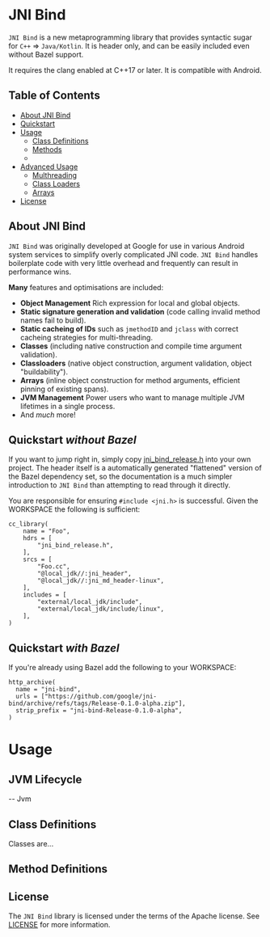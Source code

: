 # JNI Bind 
  
`JNI Bind` is a new metaprogramming library that provides syntactic sugar for `C++` => `Java/Kotlin`.  It is header only, and can be easily included even without Bazel support.

It requires the clang enabled at C++17 or later.  It is compatible with Android.

## Table of Contents
- [About JNI Bind](#about)
- [Quickstart](#quickstart-without-bazel)
- [Usage](#usage)
  - [Class Definitions](#class-definitions)
  - [Methods](#methods)
  - 
- [Advanced Usage](#advanced-usage)
  - [Multhreading](#multi-threading) 
  - [Class Loaders](#class-loaders)
  - [Arrays](#arrays)
- [License](#license)

<a name="about"></a>
## About JNI Bind
`JNI Bind` was originally developed at Google for use in various Android system services to simplify overly complicated JNI code.  `JNI Bind` handles boilerplate code with very little overhead and frequently can result in performance wins.

**Many** features and optimisations are included:
  - **Object Management** Rich expression for local and global objects.
  - **Static signature generation and validation** (code calling invalid method names fail to build).
  - **Static cacheing of IDs** such as `jmethodID` and `jclass` with correct cacheing strategies for multi-threading.
  - **Classes** (including native construction and compile time argument validation).
  - **Classloaders** (native object construction, argument validation, object "buildability").
  - **Arrays** (inline object construction for method arguments, efficient pinning of existing spans).
  - **JVM Management** Power users who want to manage multiple JVM lifetimes in a single process.
  - And *much* more!

<a name="quickstart_without_bazel"></a>
## Quickstart *without Bazel*

If you want to jump right in, simply copy [jni_bind_release.h](jni_bind_release.h) into your own project.  The header itself is a automatically generated "flattened" version of the Bazel dependency set, so the documentation is a much simpler introduction to `JNI Bind` than attempting to read through it directly.

You are responsible for ensuring `#include <jni.h>` is successful.  Given the WORKSPACE the following is sufficient:

```
cc_library(                                                                                          
    name = "Foo",                                                                                    
    hdrs = [                                                                                         
        "jni_bind_release.h",                                                                        
    ],                                                                                               
    srcs = [
        "Foo.cc",
        "@local_jdk//:jni_header",
        "@local_jdk//:jni_md_header-linux",                                                          
    ],                                                                                               
    includes = [                                                                                     
        "external/local_jdk/include",                                                                
        "external/local_jdk/include/linux",                                                          
    ],                                                                                               
)
```

<a name="quickstart_with_bazel"></a>
## Quickstart *with Bazel*

If you're already using Bazel add the following to your WORKSPACE:

```
http_archive(                                                                                        
  name = "jni-bind",                                                                                 
  urls = ["https://github.com/google/jni-bind/archive/refs/tags/Release-0.1.0-alpha.zip"],           
  strip_prefix = "jni-bind-Release-0.1.0-alpha",                                                     
)
```

<a name="Usage"></a>
# Usage

<a name="jvm_lifecycle"></a>
## JVM Lifecycle

-- Jvm 

<a name="class_definitions"></a>
## Class Definitions

Classes are...

<a name="method_definitions"></a>
## Method Definitions


<a name="license"></a>
## License
The `JNI Bind` library is licensed under the terms of the Apache license. See [LICENSE](LICENSE) for more information.

